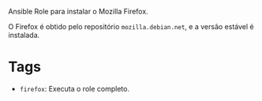 Ansible Role para instalar o Mozilla Firefox. 

O Firefox é obtido pelo repositório `mozilla.debian.net`, e a versão estável é
instalada.

# Tags

- `firefox`: Executa o role completo.
